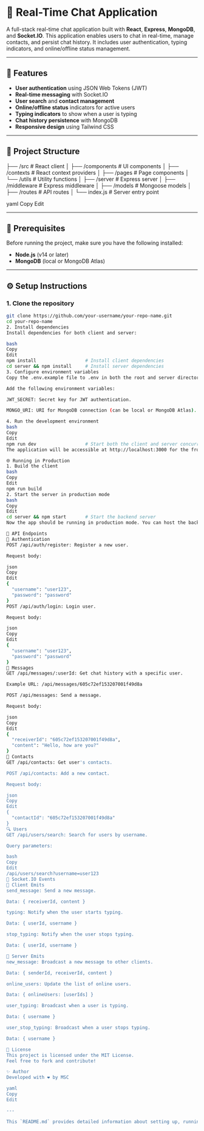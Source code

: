 # 💬 Real-Time Chat Application

A full-stack real-time chat application built with **React**, **Express**, **MongoDB**, and **Socket.IO**. This application enables users to chat in real-time, manage contacts, and persist chat history. It includes user authentication, typing indicators, and online/offline status management.

---

## 🚀 Features

- **User authentication** using JSON Web Tokens (JWT)
- **Real-time messaging** with Socket.IO
- **User search** and **contact management**
- **Online/offline status** indicators for active users
- **Typing indicators** to show when a user is typing
- **Chat history persistence** with MongoDB
- **Responsive design** using Tailwind CSS

---

## 📁 Project Structure

├── /src # React client │ ├── /components # UI components │ ├── /contexts # React context providers │ ├── /pages # Page components │ └── /utils # Utility functions │ ├── /server # Express server │ ├── /middleware # Express middleware │ ├── /models # Mongoose models │ ├── /routes # API routes │ └── index.js # Server entry point

yaml
Copy
Edit

---

## 🔧 Prerequisites

Before running the project, make sure you have the following installed:

- **Node.js** (v14 or later)
- **MongoDB** (local or MongoDB Atlas)

---

## ⚙️ Setup Instructions

### 1. Clone the repository
```bash
git clone https://github.com/your-username/your-repo-name.git
cd your-repo-name
2. Install dependencies
Install dependencies for both client and server:

bash
Copy
Edit
npm install                  # Install client dependencies
cd server && npm install     # Install server dependencies
3. Configure environment variables
Copy the .env.example file to .env in both the root and server directories.

Add the following environment variables:

JWT_SECRET: Secret key for JWT authentication.

MONGO_URI: URI for MongoDB connection (can be local or MongoDB Atlas).

4. Run the development environment
bash
Copy
Edit
npm run dev                  # Start both the client and server concurrently
The application will be accessible at http://localhost:3000 for the frontend, and the server will run on http://localhost:5000.

🌐 Running in Production
1. Build the client
bash
Copy
Edit
npm run build
2. Start the server in production mode
bash
Copy
Edit
cd server && npm start       # Start the backend server
Now the app should be running in production mode. You can host the backend on a platform like Heroku, DigitalOcean, or AWS, and the frontend on platforms like Netlify, Vercel, or any static hosting service.

🔌 API Endpoints
🧾 Authentication
POST /api/auth/register: Register a new user.

Request body:

json
Copy
Edit
{
  "username": "user123",
  "password": "password"
}
POST /api/auth/login: Login user.

Request body:

json
Copy
Edit
{
  "username": "user123",
  "password": "password"
}
💬 Messages
GET /api/messages/:userId: Get chat history with a specific user.

Example URL: /api/messages/605c72ef153207001f49d8a

POST /api/messages: Send a message.

Request body:

json
Copy
Edit
{
  "receiverId": "605c72ef153207001f49d8a",
  "content": "Hello, how are you?"
}
👥 Contacts
GET /api/contacts: Get user's contacts.

POST /api/contacts: Add a new contact.

Request body:

json
Copy
Edit
{
  "contactId": "605c72ef153207001f49d8a"
}
🔍 Users
GET /api/users/search: Search for users by username.

Query parameters:

bash
Copy
Edit
/api/users/search?username=user123
📡 Socket.IO Events
🔼 Client Emits
send_message: Send a new message.

Data: { receiverId, content }

typing: Notify when the user starts typing.

Data: { userId, username }

stop_typing: Notify when the user stops typing.

Data: { userId, username }

🔽 Server Emits
new_message: Broadcast a new message to other clients.

Data: { senderId, receiverId, content }

online_users: Update the list of online users.

Data: { onlineUsers: [userIds] }

user_typing: Broadcast when a user is typing.

Data: { username }

user_stop_typing: Broadcast when a user stops typing.

Data: { username }

📝 License
This project is licensed under the MIT License.
Feel free to fork and contribute!

✨ Author
Developed with ❤️ by MSC

yaml
Copy
Edit

---

This `README.md` provides detailed information about setting up, running, and using the **Real-Time Chat Applic
